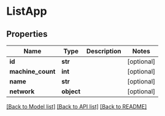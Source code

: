 # ListApp

## Properties
Name | Type | Description | Notes
------------ | ------------- | ------------- | -------------
**id** | **str** |  | [optional] 
**machine_count** | **int** |  | [optional] 
**name** | **str** |  | [optional] 
**network** | **object** |  | [optional] 

[[Back to Model list]](../README.md#documentation-for-models) [[Back to API list]](../README.md#documentation-for-api-endpoints) [[Back to README]](../README.md)


